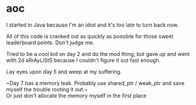 # aoc

I started in Java because I'm an idiot and it's too late to turn back now.

All of this code is cranked out as quickly as possible for those sweet leaderboard points. Don't judge me.

Tried to be a cool kid on day 2 and do the mod thing, but gave up and went with 2d aRrAyLiStS because I couldn't figure it out fast enough.

Lay eyes upon day 5 and weep at my suffering.

~Day 7 has a memory leak. Probably use shared_ptr / weak_ptr and save myself the trouble rooting it out.~  
Or just don't allocate the memory myself in the first place
